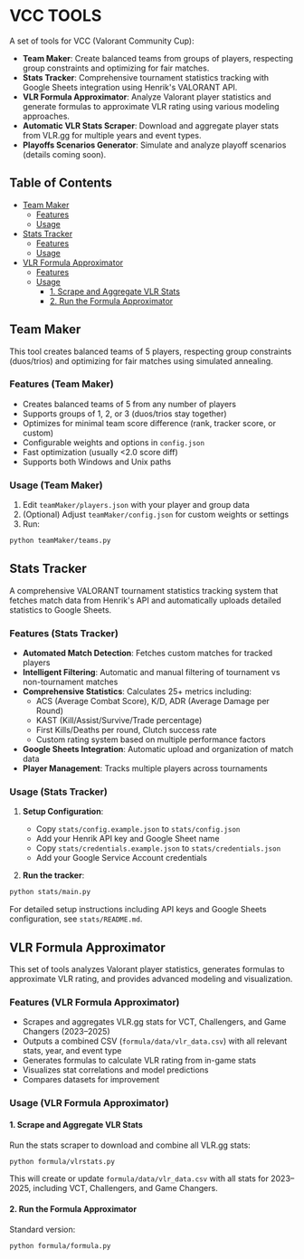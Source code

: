 # VCC TOOLS

A set of tools for VCC (Valorant Community Cup):

- **Team Maker**: Create balanced teams from groups of players, respecting group constraints and optimizing for fair matches.
- **Stats Tracker**: Comprehensive tournament statistics tracking with Google Sheets integration using Henrik's VALORANT API.
- **VLR Formula Approximator**: Analyze Valorant player statistics and generate formulas to approximate VLR rating using various modeling approaches.
- **Automatic VLR Stats Scraper**: Download and aggregate player stats from VLR.gg for multiple years and event types.
- **Playoffs Scenarios Generator**: Simulate and analyze playoff scenarios (details coming soon).

## Table of Contents

- [Team Maker](#team-maker)
  - [Features](#features-team-maker)
  - [Usage](#usage-team-maker)
- [Stats Tracker](#stats-tracker)
  - [Features](#features-stats-tracker)
  - [Usage](#usage-stats-tracker)
- [VLR Formula Approximator](#vlr-formula-approximator)
  - [Features](#features-vlr-formula-approximator)
  - [Usage](#usage-vlr-formula-approximator)
    - [1. Scrape and Aggregate VLR Stats](#1-scrape-and-aggregate-vlr-stats)
    - [2. Run the Formula Approximator](#2-run-the-formula-approximator)

## Team Maker

This tool creates balanced teams of 5 players, respecting group constraints (duos/trios) and optimizing for fair matches using simulated annealing.

### Features (Team Maker)

- Creates balanced teams of 5 from any number of players
- Supports groups of 1, 2, or 3 (duos/trios stay together)
- Optimizes for minimal team score difference (rank, tracker score, or custom)
- Configurable weights and options in `config.json`
- Fast optimization (usually <2.0 score diff)
- Supports both Windows and Unix paths

### Usage (Team Maker)

1. Edit `teamMaker/players.json` with your player and group data
2. (Optional) Adjust `teamMaker/config.json` for custom weights or settings
3. Run:

```bash
python teamMaker/teams.py
```

## Stats Tracker

A comprehensive VALORANT tournament statistics tracking system that fetches match data from Henrik's API and automatically uploads detailed statistics to Google Sheets.

### Features (Stats Tracker)

- **Automated Match Detection**: Fetches custom matches for tracked players
- **Intelligent Filtering**: Automatic and manual filtering of tournament vs non-tournament matches
- **Comprehensive Statistics**: Calculates 25+ metrics including:
  - ACS (Average Combat Score), K/D, ADR (Average Damage per Round)
  - KAST (Kill/Assist/Survive/Trade percentage)
  - First Kills/Deaths per round, Clutch success rate
  - Custom rating system based on multiple performance factors
- **Google Sheets Integration**: Automatic upload and organization of match data
- **Player Management**: Tracks multiple players across tournaments

### Usage (Stats Tracker)

1. **Setup Configuration**:

   - Copy `stats/config.example.json` to `stats/config.json`
   - Add your Henrik API key and Google Sheet name
   - Copy `stats/credentials.example.json` to `stats/credentials.json`
   - Add your Google Service Account credentials

2. **Run the tracker**:

```bash
python stats/main.py
```

For detailed setup instructions including API keys and Google Sheets configuration, see `stats/README.md`.

## VLR Formula Approximator

This set of tools analyzes Valorant player statistics, generates formulas to approximate VLR rating, and provides advanced modeling and visualization.

### Features (VLR Formula Approximator)

- Scrapes and aggregates VLR.gg stats for VCT, Challengers, and Game Changers (2023–2025)
- Outputs a combined CSV (`formula/data/vlr_data.csv`) with all relevant stats, year, and event type
- Generates formulas to calculate VLR rating from in-game stats
- Visualizes stat correlations and model predictions
- Compares datasets for improvement

### Usage (VLR Formula Approximator)

#### 1. Scrape and Aggregate VLR Stats

Run the stats scraper to download and combine all VLR.gg stats:

```bash
python formula/vlrstats.py
```

This will create or update `formula/data/vlr_data.csv` with all stats for 2023–2025, including VCT, Challengers, and Game Changers.

#### 2. Run the Formula Approximator

Standard version:

```bash
python formula/formula.py
```

